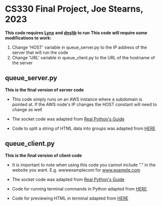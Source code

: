 # CS330 Final Project, Joe Stearns, 2023
**This code requires [Lynx](https://github.com/ThomasDickey/lynx-snapshots) and [dnslib](https://pypi.org/project/dnslib/) to run**
**This code will require some modifications to work:**
1. Change 'HOST' variable in queue_server.py to the IP address of the server that will run the code
2. Change 'URL' variable in queue_client.py to the URL of the hostname of the server

## queue_server.py
**This is the final version of server code**

- This code simply runs on an AWS instance where a subdomain is pointed at. If the AWS node's IP changes the HOST constant will need to change as well

- The socket code was adapted from [Real Python's Guide](https://realpython.com/python-sockets/#echo-server)
- Code to split a string of HTML data into groups was adapted from [HERE](https://stackoverflow.com/questions/43982938/split-string-into-groups-of-3-characters)

## queue_client.py
**This is the final version of client code**

- It is important to note when using this code you cannot include "." in the website you want. E.g. wwwexamplecom for www.example.com

- The socket code was adapted from [Real Python's Guide](https://realpython.com/python-sockets/#echo-client)
- Code for running terminal commands in Python adapted from [HERE](https://stackoverflow.com/questions/3730964/python-script-execute-commands-in-terminal)
- Code for previewing HTML in terminal adapted from [HERE](https://askubuntu.com/questions/58416/how-can-i-preview-html-documents-from-the-command-line)
